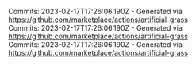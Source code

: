 Commits: 2023-02-17T17:26:06.190Z - Generated via https://github.com/marketplace/actions/artificial-grass
<br>
Commits: 2023-02-17T17:26:06.190Z - Generated via https://github.com/marketplace/actions/artificial-grass
<br>
Commits: 2023-02-17T17:26:06.190Z - Generated via https://github.com/marketplace/actions/artificial-grass
<br>
